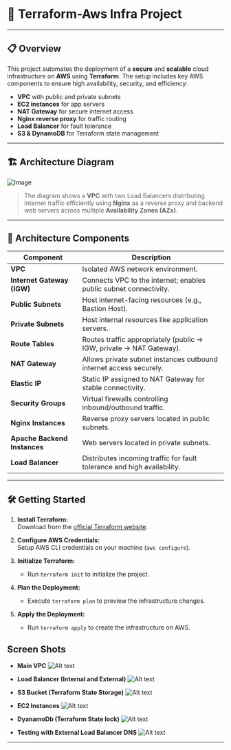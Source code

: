 # 🚀 Terraform-Aws Infra Project

---

## 📋 **Overview**

This project automates the deployment of a **secure** and **scalable** cloud infrastructure on **AWS** using **Terraform**. The setup includes key AWS components to ensure high availability, security, and efficiency:

- **VPC** with public and private subnets  
- **EC2 instances** for app servers  
- **NAT Gateway** for secure internet access  
- **Nginx reverse proxy** for traffic routing  
- **Load Balancer** for fault tolerance  
- **S3 & DynamoDB** for Terraform state management  


---

## 🏗️ **Architecture Diagram**

![Image](https://github.com/user-attachments/assets/43abfc17-d0fe-4f4f-9ca9-3fc95a95b562)

> The diagram shows a **VPC** with two Load Balancers distributing internet traffic efficiently using **Nginx** as a reverse proxy and backend web servers across multiple **Availability Zones (AZs)**.

---

## 🧩 **Architecture Components**

| Component                    | Description                                                            |
|------------------------------|------------------------------------------------------------------------|
| **VPC**                      | Isolated AWS network environment.                                      |
| **Internet Gateway (IGW)**   | Connects VPC to the internet; enables public subnet connectivity.      |
| **Public Subnets**           | Host internet-facing resources (e.g., Bastion Host).                   |
| **Private Subnets**          | Host internal resources like application servers.                      |
| **Route Tables**             | Routes traffic appropriately (public → IGW, private → NAT Gateway).    |
| **NAT Gateway**              | Allows private subnet instances outbound internet access securely.     | 
| **Elastic IP**               | Static IP assigned to NAT Gateway for stable connectivity.             |
| **Security Groups**          | Virtual firewalls controlling inbound/outbound traffic.                |
| **Nginx Instances**          | Reverse proxy servers located in public subnets.                       |
| **Apache Backend Instances** | Web servers located in private subnets.                                |
| **Load Balancer**            | Distributes incoming traffic for fault tolerance and high availability.|

---

## 🛠️ **Getting Started**

1. **Install Terraform:**  
   Download from the [official Terraform website](https://www.terraform.io/downloads).

2. **Configure AWS Credentials:**  
   Setup AWS CLI credentials on your machine (`aws configure`).

3. **Initialize Terraform:**
   - Run `terraform init` to initialize the project.

4. **Plan the Deployment:**
   - Execute `terraform plan` to preview the infrastructure changes.

5. **Apply the Deployment:**
   - Run `terraform apply` to create the infrastructure on AWS.

## Screen Shots
- **Main VPC**
![Alt text](images/vpc.png)

- **Load Balancer (Internal and External)**
![Alt text](images/loadbalancers.png)

- **S3 Bucket (Terraform State Storage)**
![Alt text](images/s3.png)

- **EC2 Instances**
![Alt text](images/ec2.png)

- **DyanamoDb (Terraform State lock)**
![Alt text](images/dyanamodb-lock.png)


- **Testing with External Load Balancer DNS**
![Alt text](images/elb-test.png)


---

